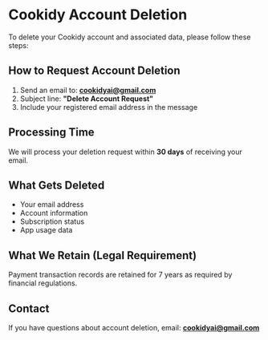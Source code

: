 # Cookidy Account Deletion

To delete your Cookidy account and associated data, please follow these steps:

## How to Request Account Deletion

1. Send an email to: **cookidyai@gmail.com**
2. Subject line: **"Delete Account Request"**
3. Include your registered email address in the message

## Processing Time

We will process your deletion request within **30 days** of receiving your email.

## What Gets Deleted

- Your email address
- Account information
- Subscription status
- App usage data

## What We Retain (Legal Requirement)

Payment transaction records are retained for 7 years as required by financial regulations.

## Contact

If you have questions about account deletion, email: **cookidyai@gmail.com**
